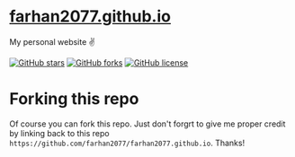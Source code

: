 # [farhan2077.github.io](https://farhan2077.github.io/)

My personal website ✌

[![GitHub stars](https://img.shields.io/github/stars/farhan2077/farhan2077.github.io?color=%233b82f6&style=flat-square)](https://github.com/farhan2077/farhan2077.github.io/stargazers)
[![GitHub forks](https://img.shields.io/github/forks/farhan2077/farhan2077.github.io?color=%233B82F6&style=flat-square)](https://github.com/farhan2077/farhan2077.github.io/network)
[![GitHub license](https://img.shields.io/github/license/farhan2077/farhan2077.github.io?color=%233b82f6&style=flat-square)](https://github.com/farhan2077/farhan2077.github.io/blob/main/LICENSE)

# Forking this repo

Of course you can fork this repo. Just don't forgrt to give me proper credit by linking back to this repo `https://github.com/farhan2077/farhan2077.github.io`. Thanks!
